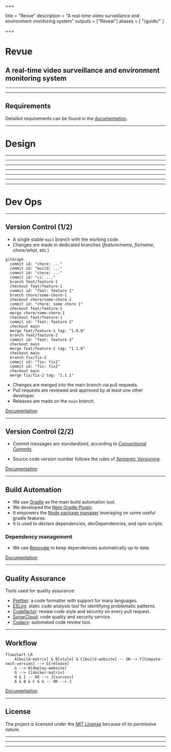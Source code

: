 +++

title = "Revue"
description = "A real-time video surveillance and environment monitoring system"
outputs = ["Reveal"]
aliases = [
    "/guide/"
]

+++

# Revue

## A real-time video surveillance and environment monitoring system

---

<!-- write-here "shared-slides/introduction.md" -->
<!-- end-write -->

---

## Requirements

Detailed requirements can be found in the [documentation](https://revue-org.github.io/revue/docs/report/analysis/business-requirements).


---

# Design

---

<!-- write-here "shared-slides/design/event_storming.md" -->
<!-- end-write -->

---

<!-- write-here "shared-slides/design/bounded_context.md" -->
<!-- end-write -->

---

<!-- write-here "shared-slides/design/context_map.md" -->
<!-- end-write -->

---

<!-- write-here "shared-slides/architecture/architecture.md" -->
<!-- end-write -->

---

<!-- write-here "shared-slides/architecture/microservices.md" -->
<!-- end-write -->

---

<!-- write-here "shared-slides/architecture/clean_architecture.md" -->
<!-- end-write -->

---

# Dev Ops

---

## Version Control (1/2)

- A single stable `main` branch with the working code. 
- Changes are made in dedicated branches (_feature/name_, _fix/name_, _chore/what_, etc.) 

```mermaid
gitGraph
  commit id: "chore: ..."
  commit id: "build: ..."
  commit id: "chore: ..."
  commit id: "ci: ..."
  branch feat/feature-1
  checkout feat/feature-1
  commit id: "feat: feature 1"
  branch chore/some-chore-1
  checkout chore/some-chore-1
  commit id: "chore: some chore 1"
  checkout feat/feature-1
  merge chore/some-chore-1
  checkout feat/feature-1
  commit id: "feat: feature 2"
  checkout main
  merge feat/feature-1 tag: "1.0.0"
  branch feat/feature-2
  commit id: "feat: feature 3"
  checkout main
  merge feat/feature-2 tag: "1.1.0"
  checkout main
  branch fix/fix-2
  commit id: "fix: fix1"
  commit id: "fix: fix2"
  checkout main
  merge fix/fix-2 tag: "1.1.1"
```

- Changes are merged into the main branch via pull requests. 
- Pull requests are reviewed and approved by at least one other developer.
- Releases are made on the `main` branch.

[Documentation](https://revue-org.github.io/revue/docs/report/devops#version-control)

---

## Version Control (2/2)

- Commit messages are standardized, according to _[Conventional Commits](https://www.conventionalcommits.org/en/v1.0.0/)_.


- Source code version number follows the rules of _[Semantic Versioning](https://semver.org/)_.

[Documentation](https://revue-org.github.io/revue/docs/report/devops#version-control)

---

## Build Automation

- We use [Gradle](https://gradle.org/) as the main build automation tool.
- We developed the [Npm Gradle Plugin](https://github.com/kelvindev15/npm-gradle-plugin).
- It empowers the [Node package manager](https://www.npmjs.com/) leveraging on some useful gradle features.
- It is used to declare dependencies, devDependencies, and npm scripts.

### Dependency management

- We use [Renovate](https://docs.renovatebot.com/) to keep dependencies automatically up to date.

[Documentation](https://revue-org.github.io/revue/docs/report/devops#build-automation)

---

## Quality Assurance

Tools used for quality assurance:

- [Prettier](https://prettier.io/): a code formatter with support for many languages.
- [ESLint](https://eslint.org/): static code analysis tool for identifying problematic patterns.
- [Codefactor](https://www.codefactor.io/): review code style and security on every pull request.
- [SonarCloud](https://www.sonarsource.com/products/sonarcloud/): code quality and security service.
- [Codacy](https://www.codacy.com/): automated code review tool.

--- 

## Workflow

```mermaid
flowchart LR
    A[build-matrix] & B[style] & C[build-website] -- OK--> F[Compute-next-version] --> G[release]
    G --> H[deploy-website]
    G --> I[docker-matrix]
    H & I -- OK --> J[success]
    A & B & C & G -- OK --> J
```

[Documentation](https://revue-org.github.io/revue/docs/report/devops/#the-cicd-pipeline)

---

## License

The project is licensed under the [MIT License](https://mit-license.org/) because of its permissive nature.

---

<!-- write-here "shared-slides/deployment/deployment.md" -->
<!-- end-write -->

---

<!-- write-here "shared-slides/deployment/kubernetes.md" -->
<!-- end-write -->

---

<!-- write-here "shared-slides/deployment/cluster_overview.md" -->
<!-- end-write -->

